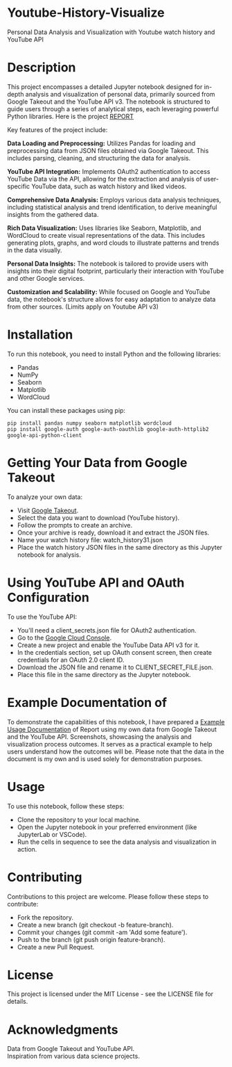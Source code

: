 # Youtube-History-Visualize
Personal Data Analysis and Visualization with Youtube watch history and YouTube API

# Description
This project encompasses a detailed Jupyter notebook designed for in-depth analysis and visualization of personal data, primarily sourced from Google Takeout and the YouTube API v3. The notebook is structured to guide users through a series of analytical steps, each leveraging powerful Python libraries. Here is the project [REPORT](https://docs.google.com/document/d/1Wei8YfmKGutkdIL8uAl9iFQ-hewR6AzqTmxMVKyaFa4/edit?usp=sharing)

Key features of the project include:

**Data Loading and Preprocessing:** Utilizes Pandas for loading and preprocessing data from JSON files obtained via Google Takeout. This includes parsing, cleaning, and structuring the data for analysis. <br>

**YouTube API Integration:** Implements OAuth2 authentication to access YouTube Data via the API, allowing for the extraction and analysis of user-specific YouTube data, such as watch history and liked videos. <br>

**Comprehensive Data Analysis:** Employs various data analysis techniques, including statistical analysis and trend identification, to derive meaningful insights from the gathered data. <br>

**Rich Data Visualization:** Uses libraries like Seaborn, Matplotlib, and WordCloud to create visual representations of the data. This includes generating plots, graphs, and word clouds to illustrate patterns and trends in the data visually. <br>

**Personal Data Insights:** The notebook is tailored to provide users with insights into their digital footprint, particularly their interaction with YouTube and other Google services. <br>

**Customization and Scalability:** While focused on Google and YouTube data, the notebook's structure allows for easy adaptation to analyze data from other sources. (Limits apply on Youtube API v3)

# Installation
To run this notebook, you need to install Python and the following libraries:

 * Pandas <br>
 * NumPy<br>
 * Seaborn<br>
 * Matplotlib<br>
 * WordCloud<br>
 
You can install these packages using pip:<br>

    pip install pandas numpy seaborn matplotlib wordcloud  
    pip install google-auth google-auth-oauthlib google-auth-httplib2 google-api-python-client 
    

# Getting Your Data from Google Takeout
To analyze your own data:

 * Visit [Google Takeout]( https://takeout.google.com/settings/takeout).<br>
 * Select the data you want to download (YouTube history).<br>
 * Follow the prompts to create an archive.<br>
 * Once your archive is ready, download it and extract the JSON files.<br>
 * Name your watch history file: watch_history31.json <br>
 * Place the watch history JSON files in the same directory as this Jupyter notebook for analysis.<br>

# Using YouTube API and OAuth Configuration
To use the YouTube API:

 * You'll need a client_secrets.json file for OAuth2 authentication.<br>
 * Go to the [Google Cloud Console](https://console.cloud.google.com/).<br>
 * Create a new project and enable the YouTube Data API v3 for it.<br>
 * In the credentials section, set up OAuth consent screen, then create credentials for an OAuth 2.0 client ID.<br>
 * Download the JSON file and rename it to CLIENT_SECRET_FILE.json.<br>
 * Place this file in the same directory as the Jupyter notebook.<br>

# Example Documentation of 
To demonstrate the capabilities of this notebook, I have prepared a [Example Usage Documentation](https://docs.google.com/document/d/1Wei8YfmKGutkdIL8uAl9iFQ-hewR6AzqTmxMVKyaFa4/edit?usp=sharing) of Report using my own data from Google Takeout and the YouTube API. Screenshots, showcasing the analysis and visualization process outcomes. It serves as a practical example to help users understand how the outcomes will be. Please note that the data in the document is my own and is used solely for demonstration purposes.

# Usage
To use this notebook, follow these steps:

 * Clone the repository to your local machine.<br>
 * Open the Jupyter notebook in your preferred environment (like JupyterLab or VSCode).<br>
 * Run the cells in sequence to see the data analysis and visualization in action.<br>

# Contributing
Contributions to this project are welcome. Please follow these steps to contribute:

 * Fork the repository.<br>
 * Create a new branch (git checkout -b feature-branch).<br>
 * Commit your changes (git commit -am 'Add some feature').<br>
 * Push to the branch (git push origin feature-branch).<br>
 * Create a new Pull Request.<br>

# License
This project is licensed under the MIT License - see the LICENSE file for details.

# Acknowledgments
Data from Google Takeout and YouTube API.<br>
Inspiration from various data science projects.
